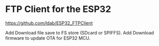 # FTP Client for the ESP32

https://github.com/ldab/ESP32_FTPClient

Add Download file save to FS store (SDcard or SPIFFS).
Add Download firmware to update OTA for ESP32 MCU.
